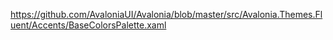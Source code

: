 https://github.com/AvaloniaUI/Avalonia/blob/master/src/Avalonia.Themes.Fluent/Accents/BaseColorsPalette.xaml
